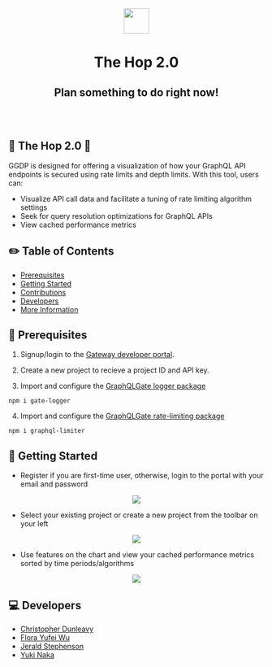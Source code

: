 <div align="center">
   <img width="50px" src="https://img.freepik.com/premium-vector/set-cute-carrots-characters_208206-285.jpg"/>
   <h1>The Hop 2.0</h1>
   <h2>Plan something to do right now!</h2>
   <br />
   </div>
&nbsp;

## <a name=""></a>🐰 The Hop 2.0 🐰

GGDP is designed for offering a visualization of how your GraphQL API endpoints is secured using rate limits and depth limits. With this tool, users can:

-   Visualize API call data and facilitate a tuning of rate limiting algorithm settings
-   Seek for query resolution optimizations for GraphQL APIs
-   View cached performance metrics

## ✏️ Table of Contents

-   [Prerequisites](#prerequisites)
-   [Getting Started](#getting-started)
-   [Contributions](#contributions)
-   [Developers](#developers)
-   [More Information](#for-more-information)

## <a name="prerequisites"></a> 📖 Prerequisites

1. Signup/login to the [Gateway developer portal](graphqlgate.io).

2. Create a new project to recieve a project ID and API key.

3. Import and configure the [GraphQLGate logger package](https://www.npmjs.com/package/gate-logger)

```
npm i gate-logger
```

4. Import and configure the [GraphQLGate rate-limiting package](https://www.npmjs.com/package/graphql-limiter)

```
npm i graphql-limiter
```

## <a name="getting-started"></a>📍 Getting Started

-   Register if you are first-time user, otherwise, login to the portal with your email and password
<div align="center"><img src='./public/login.GIF'></div>

-   Select your existing project or create a new project from the toolbar on your left
<div align="center"><img src='./public/project.GIF'></div>

-   Use features on the chart and view your cached performance metrics sorted by time periods/algorithms
<div align="center"><img src='./public/queries.GIF'></div>

## <a name="developers"></a> 💻 Developers

-   [Christopher Dunleavy](https://github.com/christopherdunleavy)
-   [Flora Yufei Wu](https://github.com/feiw101)
-   [Jerald Stephenson](https://github.com/JeraldStephenson)
-   [Yuki Naka](https://github.com/nukiyaka)
